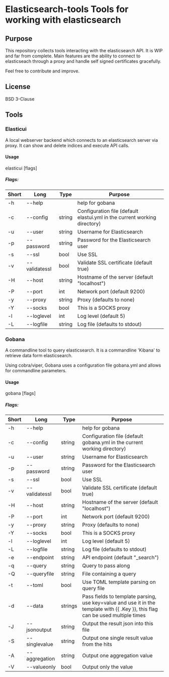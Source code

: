 # Elasticsearch-tools Tools for working with elasticsearch

## Purpose
This repository collects tools interacting with the elasticsearch API.
It is WIP and far from complete. Main features are the ability to connect
to elasticseach through a proxy and handle self signed certificates gracefully.

Feel free to contribute and improve.

## License
BSD 3-Clause

## Tools
### Elasticui
A local webserver backend which connects to an elasticsearch server via proxy.
It can show and delete indices and execute API calls.

#### Usage
  elasticui [flags]

##### Flags:
|Short | Long          | Type  | Purpose                                       |
|------|---------------|-------|-----------------------------------------------|
| -h   | --help        |       | help for gobana                               |
| -c   | --config      |string | Configuration file (default elastui.yml in the current working directory)|
| -u   | --user        |string | Username for Elasticsearch                    |
| -p   | --password    |string | Password for the Elasticsearch user           |
| -s   | --ssl         |bool   | Use SSL                                       |
| -v   | --validatessl |bool   | Validate SSL certificate (default true)       |
| -H   | --host        |string | Hostname of the server (default "localhost")  |
| -P   | --port        |int    | Network port (default 9200)                   |
| -y   | --proxy       |string | Proxy (defaults to none)                      |
| -Y   | --socks       |bool   | This is a SOCKS proxy                         |
| -l   | --loglevel    |int    | Log level (default 5)                         |
| -L   | --logfile     |string | Log file (defaults to stdout)                 |


### Gobana
A commandline tool to query elasticsearch. It is a commandline 'Kibana' to
retrieve data form elasticsearch.

Using cobra/viper, Gobana uses a configuration file gobana.yml and allows for
commandline parameters.

#### Usage
  gobana [flags]

##### Flags:
|Short | Long          | Type  | Purpose                                       |
|------|---------------|-------|-----------------------------------------------|
| -h   | --help        |       | help for gobana                               |
| -c   | --config      |string | Configuration file (default gobana.yml in the current working directory)|
| -u   | --user        |string | Username for Elasticsearch                    |
| -p   | --password    |string | Password for the Elasticsearch user           |
| -s   | --ssl         |bool   | Use SSL                                       |
| -v   | --validatessl |bool   | Validate SSL certificate (default true)       |
| -H   | --host        |string | Hostname of the server (default "localhost")  |
| -P   | --port        |int    | Network port (default 9200)                   |
| -y   | --proxy       |string | Proxy (defaults to none)                      |
| -Y   | --socks       |bool   | This is a SOCKS proxy                         |
| -l   | --loglevel    |int    | Log level (default 5)                         |
| -L   | --logfile     |string | Log file (defaults to stdout)                 |
| -e   | --endpoint    |string | API endpoint (default "_search")              |
| -q   | --query       |string | Query to pass along                           |
| -Q   | --queryfile   |string | File containing a query                       |
| -t   | --toml        |bool   | Use TOML template parsing on query file       |
| -d   | --data        |strings| Pass fields to template parsing, use key=value and use it in the template with {{ .Key }}, this flag can be used multiple times|
| -J   | --jsonoutput  |string | Output the result json into this file         |
| -S   | --singlevalue |string | Output one single result value from the hits  |
| -A   | --aggregation |string | Output one aggregation value                  |
| -V   | --valueonly   |bool   | Output only the value                         |

